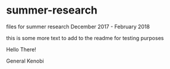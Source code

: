 # summer-research
files for summer research December 2017 - February 2018

this is some more text to add to the readme for testing purposes

Hello There!

General Kenobi
